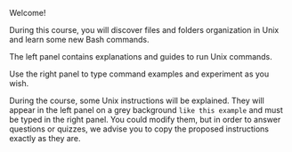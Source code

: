 Welcome!

During this course, you will discover files and folders organization in Unix and learn some new Bash commands.

The left panel contains explanations and guides to run Unix commands. 

Use the right panel to type command examples and experiment as you wish.

During the course, some Unix instructions will be explained. They will appear in the left panel on a grey background `like this example` and must be typed in the right panel. You could modify them, but in order to answer questions or quizzes, we advise you to copy the proposed instructions exactly as they are.
